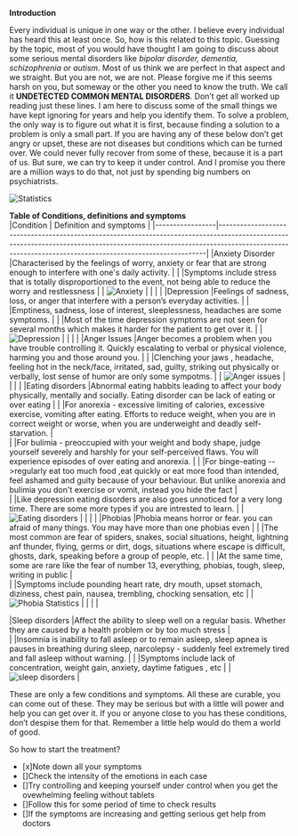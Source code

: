 **Introduction**

Every individual is unique in one way or the other. I believe every individual has heard this at least once.  So, how is this related to this topic. Guessing by the topic, most of you would have thought I am going to discuss about some serious mental disorders like *bipolar disorder, dementia, schizophrenia or autism*. 
Most of us think we are perfect in that aspect and we straight. But you are not, we are not. Please forgive me if this seems harsh on you, but someway or the other you need to know the truth. We call it **UNDETECTED COMMON MENTAL DISORDERS**. Don’t get all worked up reading just these lines. 
I am here to discuss some of the small things we have kept ignoring for years and help you identify them. To solve a problem, the only way is to figure out what it is first, because finding a solution to a problem is only a small part. 
If you are having any of these below don’t get angry or upset, these are not diseases but conditions which can be turned over. We could never fully recover from some of these, because it is a part of us. But sure, we can try to keep it under control. And I promise you there are a million ways to do that, not just by spending big numbers on psychiatrists.

![Statistics](https://marlin-prod.literatumonline.com/cms/attachment/61a6b651-c370-4bcc-b67c-a37d93a9931a/gr4_lrg.jpg)

**Table of Conditions, definitions and symptoms**                                                                                                                                                                                                                    
|Condition        | Definition and symptoms                                                                                                                                                                                                                |
|-----------------|--------------------------------------------------------------------------------------------------------------------------------------------------------------------------------------------------------------------------------------|
|Anxiety Disorder |Characterised by the feelings of worry, anxiety or fear that are strong enough to interfere with one's daily activity. 					                                                                                             |
|                 |Symptoms include stress that is totally disproportioned to the event, not being able to reduce the worry and restlessness                                                                                                             |
|              ![Anxiety](https://adaa.org/sites/default/files/Anxiety%20vs%20Anxiety%20Disorders%20Infographic.png)                                                                                                                                                                              |
|                 |                                                                                                                                                                                                                                      |
|Depression		  |Feelings of sadness, loss, or anger that interfere with a person’s everyday activities.											                                                                                                     |
|                 |Emptiness, sadness, lose of interest, sleeplessness, headaches are some symptoms.	                                                                                                                                                 |
|                 |Most of the time depression symptoms are not seen for several months which makes it harder for the patient to get over it.                                                                                                            |
|         ![Depression](https://dxe4ut1yp4dmw.cloudfront.net/3-anxiety-depression-symptoms-overlap.png)                                                                                                                                                                                |
|                 |                                                                                                                                                                                                                                      |
|Anger  Issues	  |Anger becomes a problem when you have trouble controlling it. Quickly escalating to verbal or physical violence, harming you and those around you.							                                                         |
|                 |Clenching your jaws , headache, feeling hot in the neck/face, irritated, sad, guilty, striking out physically or verbally, lost sense of humor are only some sympotms.                                                                |
|          ![Anger issues](https://study.com/cimages/multimages/16/masks_of_anger_.png)                                                                                                                                                                                                                 |
|                 |                                                                                                                                                                                                                                      |
|Eating disorders |Abnormal eating habbits leading to affect your body physically, mentally and socially. Eating disorder can be lack of eating or over eating											                                                 |
|                 |For anorexia - excessive limiting of calories, excessive exercise, vomiting after eating. Efforts to reduce weight, when you are in correct weight or worse, when you are underweight and deadly self-starvation. 					 |						
|                 |For bulimia - preoccupied with your weight and body shape, judge yourself severely and harshly for your self-perceived flaws. You will experience episodes of over eating and anorexia. 											     |
|                 |For binge-eating -->regularly eat too much food ,eat quickly or eat more food than intended, feel ashamed and guity because of your behaviour. But unlike anorexia and bulimia you don't exercise or vomit, instead you hide the fact |										
|                 |Like depression eating disorders are also goes unnoticed for a very long time. There are some more types if you are intrested to learn. 											                                                     |
|           ![Eating disorders](https://www.thediabetescouncil.com/wp-content/uploads/2017/09/eating-disorder-stats-in-us-600x564.jpg)                                                                                                                                                                                  |
|                 |                                                                                                                                                                                                                                      |
|Phobias 		  |Phobia means horror or fear. you can afraid of many things. You may have more than one phobias even											                                                                                         |
|                 |The most common are fear of spiders, snakes, social situations, height, lightning anf thunder, flying, germs or dirt, dogs, situations where escape is difficult, ghosts, dark, speaking before a group of people, etc.               |
|                 |At the same time, some are rare like the fear of number 13, everything, phobias, tough, sleep, writing in public			                                                                                                             |								
|                 |Symptoms include pounding heart rate, dry mouth, upset stomach, diziness, chest pain, nausea, trembling, chocking sensation, etc 											                                                         |
|     ![Phobia Statistics](https://www.fearof.net/wp-content/uploads/2019/10/fearof-study-phobias-age-gender-1024x768.png)   |
|                  |                                                                                                         |
                                                                                                                                                                                                                                                                                                                                          
|Sleep disorders  |Affect the ability to sleep well on a regular basis. Whether they are caused by a health problem or by too much stress		                                                                                                         |									
|                 |Insomnia is inability to fall asleep or to remain asleep, sleep apnea is pauses in breathing during sleep, narcolepsy - suddenly feel extremely tired and fall asleep without warning.											     |
|                 |Symptoms include lack of concentration, weight gain, anxiety, daytime fatigues , etc                                                                                                                                                  |
|            ![sleep disorders](https://218262dibcg8npri2npp8j13-wpengine.netdna-ssl.com/wp-content/uploads/2017/11/c6aab7e20fdb7b673d77d92c8671fa640aa78d3c_1-768x605.png)					                                                                                                                                                             |		


These are only a few conditions and symptoms. All these are curable, you can come out of these. They may be serious but with a little will power and help you can get over it. If you or anyone close to you has these conditions, don’t despise them for that. 
Remember a little help would do them a world of good. 

So how to start the treatment?
* [x]Note down all your symptoms
* []Check the intensity of the emotions in each case
* []Try controlling and keeping yourself under control when you get the ovewhelming feeling without tablets
* []Follow this for some period of time to check results
* []If the symptoms are increasing and getting serious get help from doctors 
